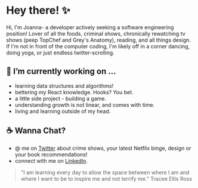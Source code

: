 # Hey there! :sparkles: 

Hi, I'm Joanna- a developer actively seeking a software engineering position! Lover of all the foods, criminal shows, chronically rewatching tv shows (peep TopChef and Grey's Anatomy), reading, and all things design. If I'm not in front of the computer coding, I'm likely off in a corner dancing, doing yoga, or just endless twitter-scrolling.


## 🌱 I’m currently working on ...
  * learning data structures and algorithms! 
  * bettering my React knowledge. Hooks? You bet. 
  * a little side project - building a game.
  * understanding growth is not linear, and comes with time. 
  * living and learning outside of my head. 


## :coffee: Wanna Chat? 
  * @ me on [Twitter](https://twitter.com/joeyannax) about crime shows, your latest Netflix binge, design or your book recommendations!
  * connect with me on [LinkedIn](https://www.linkedin.com/in/joannaylin/).
  
  
  
> “I am learning every day to allow the space between where I am and where I want to be to inspire me and not terrify me.”
> Tracee Ellis Ross
